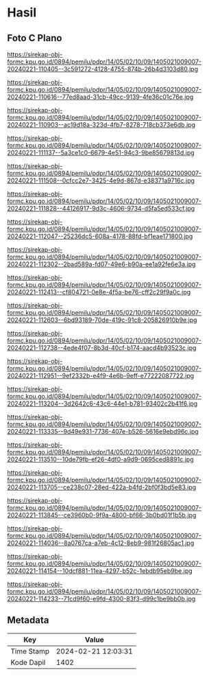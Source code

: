 # Hasil

## Foto C Plano

https://sirekap-obj-formc.kpu.go.id/0894/pemilu/pdpr/14/05/02/10/09/1405021009007-20240221-110405--3c591272-4128-4755-874b-26b4d3103d80.jpg

https://sirekap-obj-formc.kpu.go.id/0894/pemilu/pdpr/14/05/02/10/09/1405021009007-20240221-110616--77ed8aad-31cb-49cc-9139-4fe36c01c76e.jpg

https://sirekap-obj-formc.kpu.go.id/0894/pemilu/pdpr/14/05/02/10/09/1405021009007-20240221-110903--ac19d18a-323d-4fb7-8278-718cb373e6db.jpg

https://sirekap-obj-formc.kpu.go.id/0894/pemilu/pdpr/14/05/02/10/09/1405021009007-20240221-111137--5a3ce1c0-6679-4e51-94c3-9be85679813d.jpg

https://sirekap-obj-formc.kpu.go.id/0894/pemilu/pdpr/14/05/02/10/09/1405021009007-20240221-111508--0cfcc2e7-3425-4e9d-867d-e38371a9716c.jpg

https://sirekap-obj-formc.kpu.go.id/0894/pemilu/pdpr/14/05/02/10/09/1405021009007-20240221-111828--44126917-9d3c-4606-9734-d5fa5ed533cf.jpg

https://sirekap-obj-formc.kpu.go.id/0894/pemilu/pdpr/14/05/02/10/09/1405021009007-20240221-112047--25236dc5-608a-4178-88fd-bf1eae171800.jpg

https://sirekap-obj-formc.kpu.go.id/0894/pemilu/pdpr/14/05/02/10/09/1405021009007-20240221-112302--2bad589a-fd07-49e6-b90a-ee1a92fe6e3a.jpg

https://sirekap-obj-formc.kpu.go.id/0894/pemilu/pdpr/14/05/02/10/09/1405021009007-20240221-112413--cf804721-0e8e-4f5a-be76-cff2c29f9a0c.jpg

https://sirekap-obj-formc.kpu.go.id/0894/pemilu/pdpr/14/05/02/10/09/1405021009007-20240221-112603--6bd93189-70de-419c-91c8-205826910b9e.jpg

https://sirekap-obj-formc.kpu.go.id/0894/pemilu/pdpr/14/05/02/10/09/1405021009007-20240221-112738--4ede4f07-8b3d-40cf-b174-aacd4b93523c.jpg

https://sirekap-obj-formc.kpu.go.id/0894/pemilu/pdpr/14/05/02/10/09/1405021009007-20240221-112951--9ef2332b-e4f9-4e6b-9eff-e77222087722.jpg

https://sirekap-obj-formc.kpu.go.id/0894/pemilu/pdpr/14/05/02/10/09/1405021009007-20240221-113204--3d2642c6-43c6-44e1-b781-93402c2b41f6.jpg

https://sirekap-obj-formc.kpu.go.id/0894/pemilu/pdpr/14/05/02/10/09/1405021009007-20240221-113335--9d49e931-7736-407e-b526-5616e9ebd96c.jpg

https://sirekap-obj-formc.kpu.go.id/0894/pemilu/pdpr/14/05/02/10/09/1405021009007-20240221-113510--10de79fb-ef26-4df0-a9d9-0695ced8891c.jpg

https://sirekap-obj-formc.kpu.go.id/0894/pemilu/pdpr/14/05/02/10/09/1405021009007-20240221-113705--ce238c07-28ed-422a-b4fd-2bf0f3bd5e83.jpg

https://sirekap-obj-formc.kpu.go.id/0894/pemilu/pdpr/14/05/02/10/09/1405021009007-20240221-113845--ce3960b0-9f9a-4800-bf66-3b0bd01f1b5b.jpg

https://sirekap-obj-formc.kpu.go.id/0894/pemilu/pdpr/14/05/02/10/09/1405021009007-20240221-114036--8a0767ca-a7eb-4c12-8eb9-981f26805ac1.jpg

https://sirekap-obj-formc.kpu.go.id/0894/pemilu/pdpr/14/05/02/10/09/1405021009007-20240221-114154--10dcf881-11ea-4297-b52c-1ebdb95eb9be.jpg

https://sirekap-obj-formc.kpu.go.id/0894/pemilu/pdpr/14/05/02/10/09/1405021009007-20240221-114233--71cd9f60-e9fd-4300-83f3-d99c1be9bb0b.jpg


## Metadata

| Key        | Value               |
| ---------- | ------------------- |
| Time Stamp | 2024-02-21 12:03:31 |
| Kode Dapil | 1402                |



